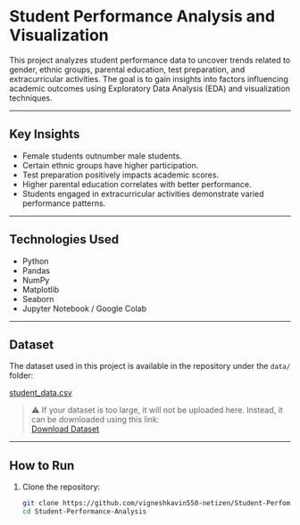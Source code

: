 # Student Performance Analysis and Visualization  

This project analyzes student performance data to uncover trends related to gender, ethnic groups, parental education, test preparation, and extracurricular activities. The goal is to gain insights into factors influencing academic outcomes using Exploratory Data Analysis (EDA) and visualization techniques.  

---

## Key Insights  
- Female students outnumber male students.  
- Certain ethnic groups have higher participation.  
- Test preparation positively impacts academic scores.  
- Higher parental education correlates with better performance.  
- Students engaged in extracurricular activities demonstrate varied performance patterns.  

---

## Technologies Used  
- Python  
- Pandas  
- NumPy  
- Matplotlib  
- Seaborn  
- Jupyter Notebook / Google Colab  

---

## Dataset  
The dataset used in this project is available in the repository under the `data/` folder:  

[student_data.csv]("C:\Users\Admin\Downloads\student_data.csv")  

> ⚠️ If your dataset is too large, it will not be uploaded here. Instead, it can be downloaded using this link:  
> [Download Dataset]("C:\Users\Admin\Downloads\student_data_analysis_.py")  

---

## How to Run  
1. Clone the repository:  
   ```bash
   git clone https://github.com/vigneshkavin550-netizen/Student-Perfomance-Analysis.git
   cd Student-Performance-Analysis

